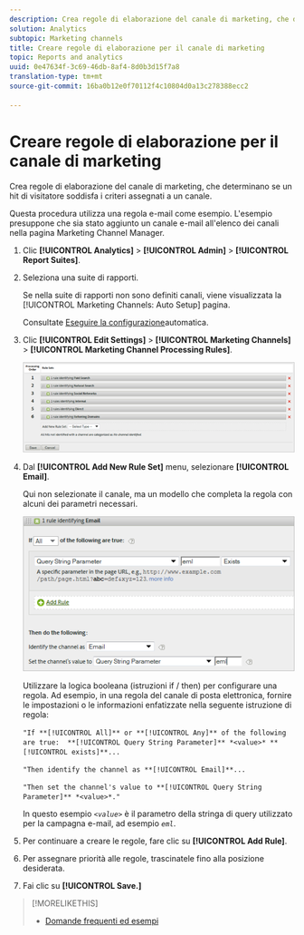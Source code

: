 ```yaml
---
description: Crea regole di elaborazione del canale di marketing, che determinano se un hit di visitatore soddisfa i criteri assegnati a un canale.
solution: Analytics
subtopic: Marketing channels
title: Creare regole di elaborazione per il canale di marketing
topic: Reports and analytics
uuid: 0e47634f-3c69-46db-8af4-8d0b3d15f7a8
translation-type: tm+mt
source-git-commit: 16ba0b12e0f70112f4c10804d0a13c278388ecc2

---
```



# Creare regole di elaborazione per il canale di marketing

Crea regole di elaborazione del canale di marketing, che determinano se un hit di visitatore soddisfa i criteri assegnati a un canale.

Questa procedura utilizza una regola e-mail come esempio. L'esempio presuppone che sia stato aggiunto un canale e-mail all'elenco dei canali nella pagina Marketing Channel Manager.

1. Clic **[!UICONTROL Analytics]** &gt; **[!UICONTROL Admin]** &gt; **[!UICONTROL Report Suites]**.
1. Seleziona una suite di rapporti.

   Se nella suite di rapporti non sono definiti canali, viene visualizzata la [!UICONTROL Marketing Channels: Auto Setup] pagina.

   Consultate [Eseguire la configurazione](/help/components/c-marketing-channels/c-channel-autosetup.md)automatica.

1. Clic **[!UICONTROL Edit Settings]** &gt; **[!UICONTROL Marketing Channels]** &gt; **[!UICONTROL Marketing Channel Processing Rules]**.

   ![Risultato passaggio](assets/marketing_channel_rules.png)

1. Dal **[!UICONTROL Add New Rule Set]** menu, selezionare **[!UICONTROL Email]**.

   Qui non selezionate il canale, ma un modello che completa la regola con alcuni dei parametri necessari.

   ![Risultato passaggio](assets/example_email.png)

   Utilizzare la logica booleana (istruzioni if / then) per configurare una regola. Ad esempio, in una regola del canale di posta elettronica, fornire le impostazioni o le informazioni enfatizzate nella seguente istruzione di regola:

   `"If **[!UICONTROL All]** or **[!UICONTROL Any]** of the following are true:  **[!UICONTROL Query String Parameter]** *<value>* **[!UICONTROL exists]**...`

   `"Then identify the channel as **[!UICONTROL Email]**...`

   `"Then set the channel's value to **[!UICONTROL Query String Parameter]** *<value>*."`

   In questo esempio *`<value>`* è il parametro della stringa di query utilizzato per la campagna e-mail, ad esempio *`eml`*.
1. Per continuare a creare le regole, fare clic su **[!UICONTROL Add Rule]**.
1. Per assegnare priorità alle regole, trascinatele fino alla posizione desiderata.
1. Fai clic su **[!UICONTROL Save.]**

>[!MORELIKETHIS]
>
>* [Domande frequenti ed esempi](/help/components/c-marketing-channels/c-faq.md)

